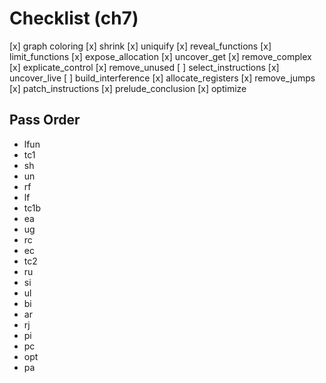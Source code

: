 # Checklist (ch7)

  [x] graph coloring
  [x] shrink
  [x] uniquify
  [x] reveal_functions
  [x] limit_functions
  [x] expose_allocation
  [x] uncover_get
  [x] remove_complex
  [x] explicate_control
  [x] remove_unused
  [ ] select_instructions
  [x] uncover_live
  [ ] build_interference
  [x] allocate_registers
  [x] remove_jumps
  [x] patch_instructions
  [x] prelude_conclusion
  [x] optimize

## Pass Order

- lfun
- tc1
- sh
- un
- rf
- lf
- tc1b
- ea
- ug
- rc
- ec
- tc2
- ru
- si
- ul
- bi
- ar
- rj
- pi
- pc
- opt
- pa
